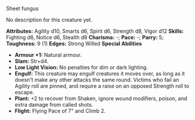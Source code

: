 Sheet fungus

No description for this creature yet.

**Attributes:** Agility d10, Smarts d6, Spirit d6, Strength d8, Vigor
d12
**Skills:** Fighting d6, Notice d6, Stealth d8
**Charisma:** -; **Pace:** -; **Parry:** 5; **Toughness:** 9 (1)
**Edges:** Strong Willed
**Special Abilities**
- **Armour +1:** Natural armour.
- **Slam:** Str+d4.
- **Low Light Vision:** No penalties for dim or dark lighting.
- **Engulf:** This creature may engulf creatures it moves over, as long
as it doesn't make any other attacks the same round. Victims who fail
an Agility roll are pinned, and require a raise on an opposed Strength
roll to escape.
- **Plant:** +2 to recover from Shaken, ignore wound modifiers, poison,
and extra damage from called shots.
- **Flight:** Flying Pace of 7" and Climb 2.

